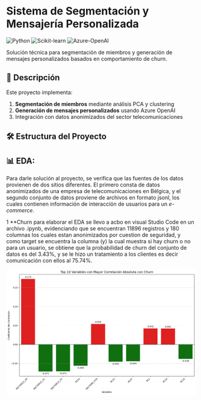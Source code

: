 # Sistema de Segmentación y Mensajería Personalizada

![Python](https://img.shields.io/badge/Python-3.9+-blue.svg)
![Scikit-learn](https://img.shields.io/badge/Scikit--learn-1.2+-orange.svg)
![Azure-OpenAI](https://img.shields.io/badge/Azure%20OpenAI-API-lightgrey)

Solución técnica para segmentación de miembros y generación de mensajes personalizados basados en comportamiento de churn.

## 📌 Descripción

Este proyecto implementa:
1. **Segmentación de miembros** mediante análisis PCA y clustering
2. **Generación de mensajes personalizados** usando Azure OpenAI
3. Integración con datos anonimizados del sector telecomunicaciones

## 🛠️ Estructura del Proyecto

## 📊 EDA:

Para darle solución al proyecto, se verifica que las fuentes de los datos provienen de dos sitios diferentes. El primero consta de datos anonimizados de una empresa de telecomunicaciones en Bélgica, y el segundo conjunto de datos proviene de archivos en formato jsonl, los cuales contienen información de interacción de usuarios para un *e-commerce*.

1 **Churn
para elaborar el EDA se llevo a acbo en visual Studio Code en un archivo .ipynb, evidenciando que se encuentran 11896 registros y 180 columnas los cuales estan anonimizados por cuestion de seguridad, y como target se encuentra la columna (y) la cual muestra si hay churn o no para un usuario, se obtiene que la probabilidad de churn del conjunto de datos es del 3.43%, y se le hizo un tratamiento a los clientes es decir comunicación con ellos al 75.74%.

![Correlación de variables](https://github.com/NestorSaenz/prueba_tecnica_VF/blob/main/imagenes/correlacion.png)


